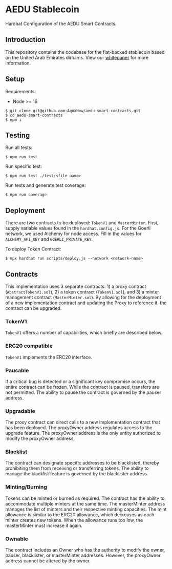 # AEDU Stablecoin
Hardhat Configuration of the AEDU Smart Contracts.

## Introduction

This repository contains the codebase for the fiat-backed stablecoin based on the United Arab Emirates dirhams. View our [whitepaper](https://github.com/AquaNow/aedu-smart-contracts/blob/main/whitepaper.pdf) for more information.

## Setup

Requirements:
- Node >= 16

```
$ git clone git@github.com:AquaNow/aedu-smart-contracts.git
$ cd aedu-smart-contracts
$ npm i
```
## Testing

Run all tests:

```
$ npm run test
```

Run specific test:

```
$ npm run test ./test/<file name>
```

Run tests and generate test coverage:

```
$ npm run coverage
```

## Deployment

There are two contracts to be deployed: `TokenV1` and `MasterMinter`. First, supply variable values found in the `hardhat.config.js`. For the Goerli network, we used Alchemy for node access. Fill in the values for `ALCHEMY_API_KEY` and `GOERLI_PRIVATE_KEY`.

To deploy Token Contract:

```
$ npx hardhat run scripts/deploy.js --network <network-name>
```

## Contracts

This implementation uses 3 separate contracts: 1) a proxy contract (`AbstractTokenV1.sol`), 2) a token contract (`TokenV1.sol`), and 3) a minter management contract (`MasterMinter.sol`). By allowing for the deployment of a new implementation contract and updating the Proxy to reference it, the contract can be upgraded.

### TokenV1
`TokenV1` offers a number of capabilities, which briefly are described below.

### ERC20 compatible
`TokenV1` implements the ERC20 interface.

### Pausable
If a critical bug is detected or a significant key compromise occurs, the entire contract can be frozen. While the contract is paused, transfers are not permitted. The ability to pause the contract is governed by the pauser address.

### Upgradable
The proxy contract can direct calls to a new implementation contract that has been deployed. The proxyOwner address regulates access to the upgrade feature. The proxyOwner address is the only entity authorized to modify the proxyOwner address.

### Blacklist
The contract can designate specific addresses to be blacklisted, thereby prohibiting them from receiving or transferring tokens. The ability to manage the blacklist feature is governed by the blacklister address.

### Minting/Burning
Tokens can be minted or burned as required. The contract has the ability to accommodate multiple minters at the same time. The masterMinter address manages the list of minters and their respective minting capacities. The mint allowance is similar to the ERC20 allowance, which decreases as each minter creates new tokens. When the allowance runs too low, the masterMinter must increase it again.

### Ownable
The contract includes an Owner who has the authority to modify the owner, pauser, blacklister, or masterMinter addresses. However, the proxyOwner address cannot be altered by the owner.
